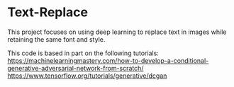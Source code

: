 # Text-Replace
This project focuses on using deep learning to replace text in images while retaining the same font and style.

This code is based in part on the following tutorials:
https://machinelearningmastery.com/how-to-develop-a-conditional-generative-adversarial-network-from-scratch/
https://www.tensorflow.org/tutorials/generative/dcgan
